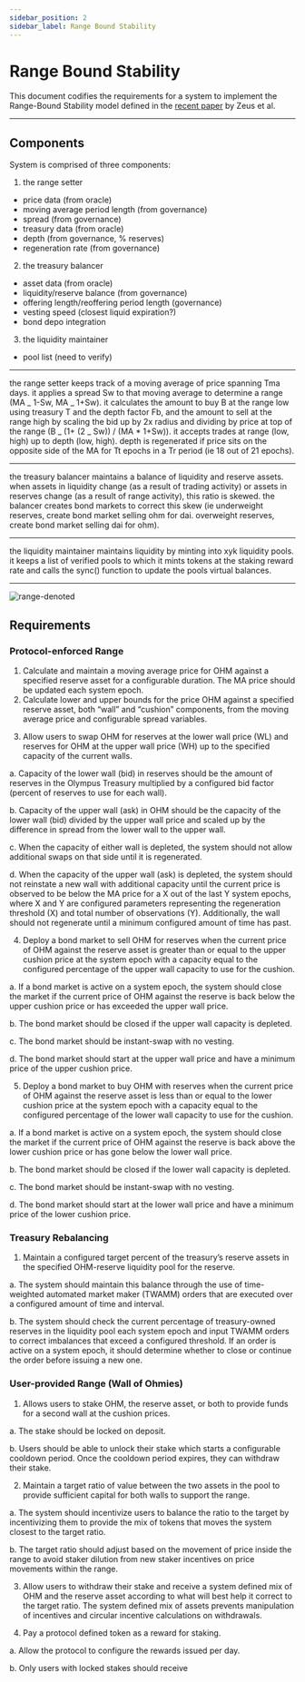 ```yaml
---
sidebar_position: 2
sidebar_label: Range Bound Stability
---
```


# Range Bound Stability

This document codifies the requirements for a system to implement the Range-Bound Stability model defined in the [recent paper](https://docs.google.com/document/u/2/d/e/2PACX-1vSIufbgAxAAtZkITd_s57o5AmyhAnk6iYbLYvN-ATL59hQ5nC2t2BTPvA8X9DYzFa-i3PRw9ARrAS9E/pub) by Zeus et al.

---

## Components

System is comprised of three components:

1. the range setter
  - price data (from oracle)
  - moving average period length (from governance)
  - spread (from governance)
  - treasury data (from oracle)
  - depth (from governance, % reserves)
  - regeneration rate (from governance)
2. the treasury balancer
  - asset data (from oracle)
  - liquidity/reserve balance (from governance)
  - offering length/reoffering period length (governance)
  - vesting speed (closest liquid expiration?)
  - bond depo integration
3. the liquidity maintainer
  - pool list (need to verify)

---

the range setter keeps track of a moving average of price
spanning Tma days. it applies a spread Sw to that moving average
to determine a range (MA _ 1-Sw, MA _ 1+Sw). it calculates the
amount to buy B at the range low using treasury T and the depth
factor Fb, and the amount to sell at the range high by scaling
the bid up by 2x radius and dividing by price at top of the
range (B _ (1+ (2 _ Sw)) / (MA \* 1+Sw)). it accepts trades at
range (low, high) up to depth (low, high). depth is regenerated
if price sits on the opposite side of the MA for Tt epochs in a
Tr period (ie 18 out of 21 epochs).

---

the treasury balancer maintains a balance of liquidity and
reserve assets. when assets in liquidity change (as a result
of trading activity) or assets in reserves change (as a result
of range activity), this ratio is skewed. the balancer creates
bond markets to correct this skew (ie underweight reserves,
create bond market selling ohm for dai. overweight reserves,
create bond market selling dai for ohm).

---

the liquidity maintainer maintains liquidity by minting
into xyk liquidity pools. it keeps a list of verified
pools to which it mints tokens at the staking reward rate
and calls the sync() function to update the pools virtual
balances.

---

![range-denoted](/gitbook/assets/range-denoted.png)

## Requirements

### Protocol-enforced Range

1. Calculate and maintain a moving average price for OHM against a specified reserve asset for a configurable duration. The MA price should be updated each system epoch.
2. Calculate lower and upper bounds for the price OHM against a specified reserve asset, both “wall” and “cushion” components, from the moving average price and configurable spread variables.
  <!-- TODO(appleseed) - add equations from here: https://docs.google.com/document/d/1AdPex_lMpSC_3U8UEU4hiSZIT1O1FekoCujRtYEJ0ig/edit# -->
 
3. Allow users to swap OHM for reserves at the lower wall price (WL) and reserves for OHM at the upper wall price (WH) up to the specified capacity of the current walls.

  a. Capacity of the lower wall (bid) in reserves should be the amount of reserves in the Olympus Treasury multiplied by a configured bid factor (percent of reserves to use for each wall).  

  b. Capacity of the upper wall (ask) in OHM should be the capacity of the lower wall (bid) divided by the upper wall price and scaled up by the difference in spread from the lower wall to the upper wall. 

  c. When the capacity of either wall is depleted, the system should not allow additional swaps on that side until it is regenerated.

  d. When the capacity of the upper wall (ask) is depleted, the system should not reinstate a new wall with additional capacity until the current price is observed to be below the MA price for a X out of the last Y system epochs, where X and Y are configured parameters representing the regeneration threshold (X) and total number of observations (Y). Additionally, the wall should not regenerate until a  minimum configured amount of time has past.

4. Deploy a bond market to sell OHM for reserves when the current price of OHM against the reserve asset is greater than or equal to the upper cushion price at the system epoch with a capacity equal to the configured percentage of the upper wall capacity to use for the cushion.

  a. If a bond market is active on a system epoch, the system should close the market if the current price of OHM against the reserve is back below the upper cushion price or has exceeded the upper wall price.

  b. The bond market should be closed if the upper wall capacity is depleted.

  c. The bond market should be instant-swap with no vesting.

  d. The bond market should start at the upper wall price and have a minimum price of the upper cushion price.

5. Deploy a bond market to buy OHM with reserves when the current price of OHM against the reserve asset is less than or equal to the lower cushion price at the system epoch with a capacity equal to the configured percentage of the lower wall capacity to use for the cushion.

  a. If a bond market is active on a system epoch, the system should close the market if the current price of OHM against the reserve is back above the lower cushion price or has gone below the lower wall price.

  b. The bond market should be closed if the lower wall capacity is depleted.

  c. The bond market should be instant-swap with no vesting.

  d. The bond market should start at the lower wall price and have a minimum price of the lower cushion price.

### Treasury Rebalancing

1. Maintain a configured target percent of the treasury’s reserve assets in the specified OHM-reserve liquidity pool for the reserve.

  a. The system should maintain this balance through the use of time-weighted automated market maker (TWAMM) orders that are executed over a configured amount of time and interval.

  b. The system should check the current percentage of treasury-owned reserves in the liquidity pool each system epoch and input TWAMM orders to correct imbalances that exceed a configured threshold. If an order is active on a system epoch, it should determine whether to close or continue the order before issuing a new one.

### User-provided Range (Wall of Ohmies)

1. Allows users to stake OHM, the reserve asset, or both to provide funds for a second wall at the cushion prices. 

  a. The stake should be locked on deposit. 

  b. Users should be able to unlock their stake which starts a configurable cooldown period. Once the cooldown period expires, they can withdraw their stake.

2. Maintain a target ratio of value between the two assets in the pool to provide sufficient capital for both walls to support the range.

  a. The system should incentivize users to balance the ratio to the target by incentivizing them to provide the mix of tokens that moves the system closest to the target ratio.

  b. The target ratio should adjust based on the movement of price inside the range to avoid staker dilution from new staker incentives on price movements within the range.

3. Allow users to withdraw their stake and receive a system defined mix of OHM and the reserve asset according to what will best help it correct to the target ratio. The system defined mix of assets prevents manipulation of incentives and circular incentive calculations on withdrawals.

4. Pay a protocol defined token as a reward for staking. 

  a. Allow the protocol to configure the rewards issued per day.

  b. Only users with locked stakes should receive
